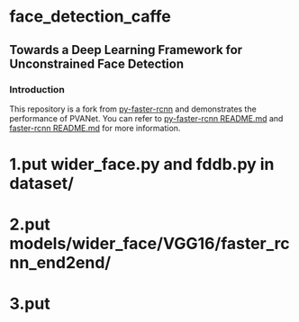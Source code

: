 # face_detection_caffe
## Towards a Deep Learning Framework for Unconstrained Face Detection 
### Introduction
This repository is a fork from [py-faster-rcnn](https://github.com/rbgirshick/py-faster-rcnn) and demonstrates the performance of PVANet.
You can refer to [py-faster-rcnn README.md](https://github.com/rbgirshick/py-faster-rcnn/blob/master/README.md) and [faster-rcnn README.md](https://github.com/ShaoqingRen/faster_rcnn/blob/master/README.md) for more information.

# 1.put wider_face.py and fddb.py in dataset/ 
# 2.put models/wider_face/VGG16/faster_rcnn_end2end/
# 3.put 
